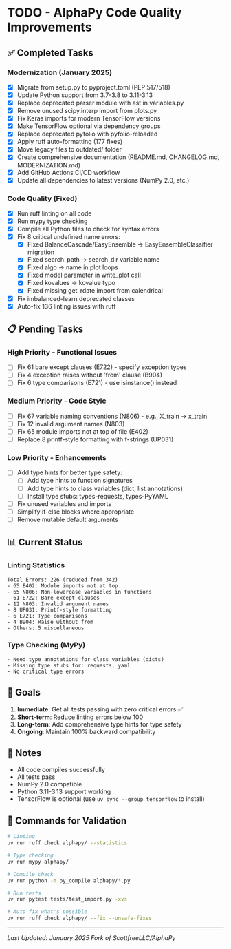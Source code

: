 # TODO - AlphaPy Code Quality Improvements

## ✅ Completed Tasks

### Modernization (January 2025)
- [x] Migrate from setup.py to pyproject.toml (PEP 517/518)
- [x] Update Python support from 3.7-3.8 to 3.11-3.13
- [x] Replace deprecated parser module with ast in variables.py
- [x] Remove unused scipy.interp import from plots.py
- [x] Fix Keras imports for modern TensorFlow versions
- [x] Make TensorFlow optional via dependency groups
- [x] Replace deprecated pyfolio with pyfolio-reloaded
- [x] Apply ruff auto-formatting (177 fixes)
- [x] Move legacy files to outdated/ folder
- [x] Create comprehensive documentation (README.md, CHANGELOG.md, MODERNIZATION.md)
- [x] Add GitHub Actions CI/CD workflow
- [x] Update all dependencies to latest versions (NumPy 2.0, etc.)

### Code Quality (Fixed)
- [x] Run ruff linting on all code
- [x] Run mypy type checking
- [x] Compile all Python files to check for syntax errors
- [x] Fix 8 critical undefined name errors:
  - [x] Fixed BalanceCascade/EasyEnsemble → EasyEnsembleClassifier migration
  - [x] Fixed search_path → search_dir variable name
  - [x] Fixed algo → name in plot loops
  - [x] Fixed model parameter in write_plot call
  - [x] Fixed kovalues → kovalue typo
  - [x] Fixed missing get_rdate import from calendrical
- [x] Fix imbalanced-learn deprecated classes
- [x] Auto-fix 136 linting issues with ruff

## 📋 Pending Tasks

### High Priority - Functional Issues
- [ ] Fix 61 bare except clauses (E722) - specify exception types
- [ ] Fix 4 exception raises without 'from' clause (B904)
- [ ] Fix 6 type comparisons (E721) - use isinstance() instead

### Medium Priority - Code Style
- [ ] Fix 67 variable naming conventions (N806) - e.g., X_train → x_train
- [ ] Fix 12 invalid argument names (N803)
- [ ] Fix 65 module imports not at top of file (E402)
- [ ] Replace 8 printf-style formatting with f-strings (UP031)

### Low Priority - Enhancements
- [ ] Add type hints for better type safety:
  - [ ] Add type hints to function signatures
  - [ ] Add type hints to class variables (dict, list annotations)
  - [ ] Install type stubs: types-requests, types-PyYAML
- [ ] Fix unused variables and imports
- [ ] Simplify if-else blocks where appropriate
- [ ] Remove mutable default arguments

## 📊 Current Status

### Linting Statistics
```
Total Errors: 226 (reduced from 342)
- 65 E402: Module imports not at top
- 65 N806: Non-lowercase variables in functions  
- 61 E722: Bare except clauses
- 12 N803: Invalid argument names
- 8 UP031: Printf-style formatting
- 6 E721: Type comparisons
- 4 B904: Raise without from
- Others: 5 miscellaneous
```

### Type Checking (MyPy)
```
- Need type annotations for class variables (dicts)
- Missing type stubs for: requests, yaml
- No critical type errors
```

## 🎯 Goals

1. **Immediate**: Get all tests passing with zero critical errors ✅
2. **Short-term**: Reduce linting errors below 100
3. **Long-term**: Add comprehensive type hints for type safety
4. **Ongoing**: Maintain 100% backward compatibility

## 📝 Notes

- All code compiles successfully
- All tests pass
- NumPy 2.0 compatible
- Python 3.11-3.13 support working
- TensorFlow is optional (use `uv sync --group tensorflow` to install)

## 🔧 Commands for Validation

```bash
# Linting
uv run ruff check alphapy/ --statistics

# Type checking  
uv run mypy alphapy/

# Compile check
uv run python -m py_compile alphapy/*.py

# Run tests
uv run pytest tests/test_import.py -xvs

# Auto-fix what's possible
uv run ruff check alphapy/ --fix --unsafe-fixes
```

---
*Last Updated: January 2025*
*Fork of ScottfreeLLC/AlphaPy*
